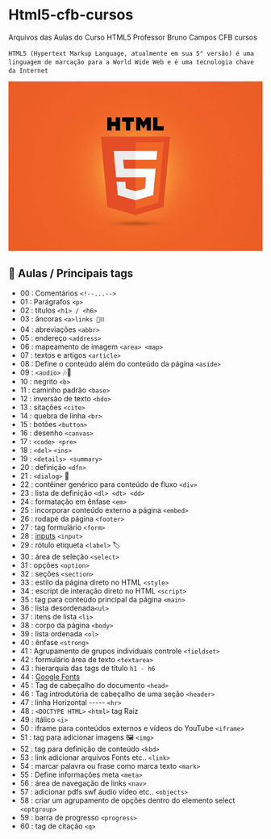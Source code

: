 # Html5-cfb-cursos
Arquivos das Aulas do Curso HTML5
Professor Bruno Campos CFB cursos 

`HTML5 (Hypertext Markup Language, atualmente em sua 5° versão) é uma linguagem de marcação para a World Wide Web e é uma tecnologia chave da Internet`

![App Ideas Image](images.jpeg)

## :ledger: Aulas / Principais tags

- 00 : Comentários `<!--...-->`
- 01 : Parágrafos `<p>`
- 02 : títulos `<h1> / <h6>`
- 03 : âncoras `<a>links 🔗⛓️`
- 04 : abreviações `<abbr>`
- 05 : endereço `<address>`
- 06 : mapeamento de imagem `<area> <map>`
- 07 : textos e artigos `<article>`
- 08 : Define o conteúdo além do conteúdo da página `<aside>`
- 09 : `<audio>` 🎶🎵
- 10 : negrito `<b>`
- 11 : caminho padrão `<base>`
- 12 : inversão de texto `<bdo>`
- 13 : sitações `<cite>`
- 14 : quebra de linha `<br>`
- 15 : botões `<button>`
- 16 : desenho `<canvas>`
- 17 : `<code> <pre>`
- 18 : `<del>` `<ins>`
- 19 : `<details> <summary>`
- 20 : definição `<dfn>`
- 21 : `<dialog>` 💬
- 22 : contêiner genérico para conteúdo de fluxo `<div>`
- 23 : lista de definição `<dl> <dt> <dd>`
- 24 : formatação em ênfase `<em>`
- 25 : incorporar conteúdo externo a página `<embed>`
- 26 : rodapé da página `<footer>`
- 27 : tag formulário `<form>`
- 28 : [inputs](https://github.com/VitorDev01/Inputs-html5) `<input>`
- 29 : rótulo etiqueta `<label>` 🏷️
- 30 : área de seleção `<select>`
- 31 : opções `<option>` 
- 32 : seções `<section>`
- 33 : estilo da página direto no HTML `<style>`
- 34 : escript de interação direto no HTML `<script>`
- 35 : tag para conteúdo principal da página `<main>`
- 36 : lista desordenada`<ul>`
- 37 : itens de lista `<li>`
- 38 : corpo da página `<body>`
- 39 : lista ordenada `<ol>`
- 40 : ênfase `<strong>`
- 41 : Agrupamento de grupos individuais controle `<fieldset>`
- 42 : formulário área de texto `<textarea>`
- 43 : hierarquia das tags de título `h1 - h6`
- 44 : [Google Fonts](https://fonts.google.com/)
- 45 : Tag de cabeçalho do documento `<head>`
- 46 : Tag introdutória de cabeçalho de uma seção `<header>`
- 47 : linha Horizontal ----- `<hr>`
- 48 : `<DOCTYPE HTML>` `<html>` tag Raiz 
- 49 : itálico `<i>` 
- 50 : iframe para conteúdos externos e vídeos do YouTube `<iframe>`
- 51 : tag para adicionar imagens 🖼️ `<img>`
- 52 : tag para definição de conteúdo `<kbd>`
- 53 : link adicionar arquivos Fonts etc.. `<link>`
- 54 : marcar palavra ou frase como marca texto `<mark>`
- 55 : Define informações meta `<meta>`
- 56 : área de navegação de links `<nav>`
- 57 : adicionar pdfs swf áudio vídeo etc.. `<objects>`
- 58 : criar um agrupamento de opções dentro do elemento select `<optgroup>`
- 59 : barra de progresso `<progress>`
- 60 : tag de citação `<q>`
